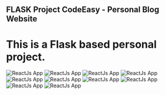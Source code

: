 
## FLASK Project CodeEasy - Personal Blog Website

# This is a Flask based personal project.

![ReactJs App](<https://raw.githubusercontent.com/Denver44/CodeEasy-Flaskproject/main/screenshot/ss%20(1).png>) 
![ReactJs App](<https://raw.githubusercontent.com/Denver44/CodeEasy-Flaskproject/main/screenshot/ss%20(2).png>) 
![ReactJs App](<https://raw.githubusercontent.com/Denver44/CodeEasy-Flaskproject/main/screenshot/ss%20(3).png>) 
![ReactJs App](<https://raw.githubusercontent.com/Denver44/CodeEasy-Flaskproject/main/screenshot/ss%20(4).png>) 
![ReactJs App](<https://raw.githubusercontent.com/Denver44/CodeEasy-Flaskproject/main/screenshot/ss%20(5).png>) 
![ReactJs App](<https://raw.githubusercontent.com/Denver44/CodeEasy-Flaskproject/main/screenshot/ss%20(6).png>) 
![ReactJs App](<https://raw.githubusercontent.com/Denver44/CodeEasy-Flaskproject/main/screenshot/ss%20(7).png>) 
![ReactJs App](<https://raw.githubusercontent.com/Denver44/CodeEasy-Flaskproject/main/screenshot/ss%20(8).png>) 
![ReactJs App](<https://raw.githubusercontent.com/Denver44/CodeEasy-Flaskproject/main/screenshot/ss%20(9).png>)
![ReactJs App](<https://raw.githubusercontent.com/Denver44/CodeEasy-Flaskproject/main/screenshot/ss%20(10).png>) 






